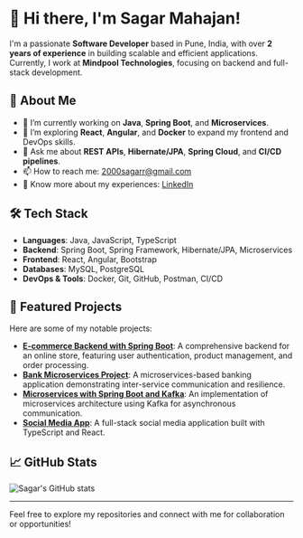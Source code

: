 # 👋 Hi there, I'm Sagar Mahajan!

I'm a passionate **Software Developer** based in Pune, India, with over **2 years of experience** in building scalable and efficient applications. Currently, I work at **Mindpool Technologies**, focusing on backend and full-stack development.

## 🚀 About Me

- 🔭 I’m currently working on **Java**, **Spring Boot**, and **Microservices**.
- 🌱 I’m exploring **React**, **Angular**, and **Docker** to expand my frontend and DevOps skills.
- 💬 Ask me about **REST APIs**, **Hibernate/JPA**, **Spring Cloud**, and **CI/CD pipelines**.
- 📫 How to reach me: [2000sagarr@gmail.com](mailto:2000sagarr@gmail.com)
- 📄 Know more about my experiences: [LinkedIn](https://www.linkedin.com/in/2000sagarr)

## 🛠️ Tech Stack

- **Languages**: Java, JavaScript, TypeScript
- **Backend**: Spring Boot, Spring Framework, Hibernate/JPA, Microservices
- **Frontend**: React, Angular, Bootstrap
- **Databases**: MySQL, PostgreSQL
- **DevOps & Tools**: Docker, Git, GitHub, Postman, CI/CD

## 📂 Featured Projects

Here are some of my notable projects:

- [**E-commerce Backend with Spring Boot**](https://github.com/2000sagarr/e-commerce-backend-spring-boot): A comprehensive backend for an online store, featuring user authentication, product management, and order processing.
- [**Bank Microservices Project**](https://github.com/2000sagarr/bank-microservices-project): A microservices-based banking application demonstrating inter-service communication and resilience.
- [**Microservices with Spring Boot and Kafka**](https://github.com/2000sagarr/microservices-springboot-kafka): An implementation of microservices architecture using Kafka for asynchronous communication.
- [**Social Media App**](https://github.com/2000sagarr/social-media-app): A full-stack social media application built with TypeScript and React.

## 📈 GitHub Stats

![Sagar's GitHub stats](https://github-readme-stats.vercel.app/api?username=2000sagarr&show_icons=true&theme=radical)

---

Feel free to explore my repositories and connect with me for collaboration or opportunities!
